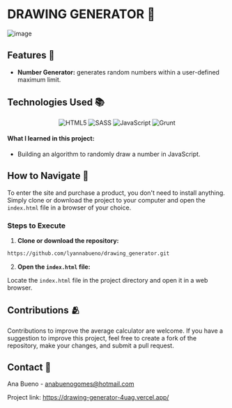 # DRAWING GENERATOR 🎲

![image](https://github.com/lyannabueno/drawing_generator/assets/130186281/a7bdbf3a-12ed-444e-86f6-61c2510ddaf9)

## Features 🌟
- **Number Generator:** generates random numbers within a user-defined maximum limit.

## Technologies Used 📚

<p align="center">
  <img src="https://img.shields.io/badge/html5-%23E34F26.svg?style=for-the-badge&logo=html5&logoColor=white" alt="HTML5">
  <img src="https://img.shields.io/badge/SASS-hotpink.svg?style=for-the-badge&logo=SASS&logoColor=white" alt="SASS">
  <img src="https://img.shields.io/badge/javascript-%23323330.svg?style=for-the-badge&logo=javascript&logoColor=%23F7DF1E" alt="JavaScript">
  <img src="https://img.shields.io/badge/grunt-%23FBA928.svg?style=for-the-badge&logo=grunt&logoColor=black" alt="Grunt">
</p>

#### What I learned in this project:
- Building an algorithm to randomly draw a number in JavaScript.

## How to Navigate 🎫

To enter the site and purchase a product, you don't need to install anything. Simply clone or download the project to your computer and open the `index.html` file in a browser of your choice.

### Steps to Execute

1. **Clone or download the repository:**

```bash
https://github.com/lyannabueno/drawing_generator.git
```

2. **Open the `index.html` file:**

Locate the `index.html` file in the project directory and open it in a web browser.

## Contributions 🫂

Contributions to improve the average calculator are welcome. If you have a suggestion to improve this project, feel free to create a fork of the repository, make your changes, and submit a pull request.

## Contact 📩

Ana Bueno - anabuenogomes@hotmail.com

Project link: https://drawing-generator-4uag.vercel.app/
